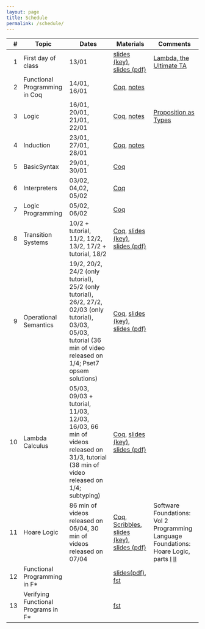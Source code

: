 ```yaml
---
layout: page
title: Schedule
permalink: /schedule/
---
```


| # | Topic | Dates | Materials | Comments | 
|--:|-------|-------|-----------|----------|
| 1 | First day of class | 13/01 | [slides (key)]({{site.baseurl}}/lectures/0_first_day_of_classes.key), [slides (pdf)]({{site.baseurl}}/lectures/0_first_day_of_classes.pdf) | [Lambda, the Ultimate TA](https://vimeo.com/6615365) |
| 2 | Functional Programming in Coq | 14/01, 16/01 | [Coq]({{site.baseurl}}/lectures/FunctionalProgramming.v), [notes]({{site.baseurl}}/lectures/FunctionalProgramming.html) | |
| 3 | Logic | 16/01, 20/01, 21/01, 22/01 | [Coq]({{site.baseurl}}/lectures/Logic.v), [notes]({{site.baseurl}}/lectures/Logic.html) | [Proposition as Types](https://www.youtube.com/watch?v=IOiZatlZtGU) |
| 4 | Induction | 23/01, 27/01, 28/01 | [Coq]({{site.baseurl}}/lectures/Induction.v), [notes]({{site.baseurl}}/lectures/Induction.html) | |
| 5 | BasicSyntax | 29/01, 30/01 | [Coq]({{site.baseurl}}/lectures/BasicSyntax.v) | |
| 6 | Interpreters | 03/02, 04,02, 05/02 | [Coq]({{site.baseurl}}/lectures/Interpreters.v) | |
| 7 | Logic Programming | 05/02, 06/02  | [Coq]({{site.baseurl}}/lectures/LogicProgramming.v) | |
| 8 | Transition Systems | 10/2 + tutorial, 11/2, 12/2, 13/2, 17/2 + tutorial, 18/2 | [Coq]({{site.baseurl}}/lectures/TransitionSystems.v), [slides (key)]({{site.baseurl}}/lectures/2_transition_systems.key), [slides (pdf)]({{site.baseurl}}/lectures/2_transition_systems.pdf) | |
| 9 | Operational Semantics | 19/2, 20/2, 24/2 (only tutorial), 25/2 (only tutorial), 26/2, 27/2, 02/03 (only tutorial), 03/03, 05/03, tutorial (36 min of video released on 1/4; Pset7 opsem solutions) | [Coq]({{site.baseurl}}/lectures/OperationalSemantics.v), [slides (key)]({{site.baseurl}}/lectures/3_operational_semantics.key), [slides (pdf)]({{site.baseurl}}/lectures/3_operational_semantics.pdf) | |
| 10 | Lambda Calculus | 05/03, 09/03 + tutorial, 11/03, 12/03, 16/03, 66 min of videos released on 31/3, tutorial (38 min of video released on 1/4; subtyping) | [Coq]({{site.baseurl}}/lectures/LambdaCalculus.v), [slides (key)]({{site.baseurl}}/lectures/4_lambda_calculus.key), [slides (pdf)]({{site.baseurl}}/lectures/2_lambda_calculus.pdf) | |
| 11 | Hoare Logic | 86 min of videos released on 06/04, 30 min of videos released on 07/04 | [Coq]({{site.baseurl}}/lectures/HoareLogic.v),  [Scribbles]({{site.baseurl}}/lectures/Hoare_Logic_scribbles.pdf), [slides (key)]({{site.baseurl}}/lectures/5_Hoare_Logic.key), [slides (pdf)]({{site.baseurl}}/lectures/5_Hoare_Logic.pdf) | Software Foundations: Vol 2 Programming Language Foundations: Hoare Logic, parts [I](https://softwarefoundations.cis.upenn.edu/plf-current/Hoare.html) [II](https://softwarefoundations.cis.upenn.edu/plf-current/Hoare2.html) |
| 12 | Functional Programming in F\* | | [slides(pdf)]({{site.baseurl}}/lectures/1_fstar_functional_programming.key), [fst]({{site.baseurl}}/lectures/fstar_functional.fst) | |
| 13 | Verifying Functional Programs in F\* | | [fst]({{site.baseurl}}/lectures/fstar_verification.fst) | |
